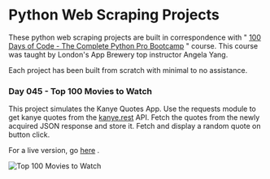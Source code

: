# Python Web Scraping Projects

These python web scraping projects are built in correspondence with " [100 Days of Code - The Complete Python Pro Bootcamp](https://www.udemy.com/course/100-days-of-code/) " course. This course was taught by London's App Brewery top instructor Angela Yang.<br/>

Each project has been built from scratch with minimal to no assistance.<br/>

### Day 045 - Top 100 Movies to Watch

This project simulates the Kanye Quotes App. Use the requests module to get kanye quotes from the [kanye.rest](https://kanye.rest/) API. Fetch the quotes from the newly acquired JSON response and store it. Fetch and display a random quote on button click. 

For a live version, go [here]() .

![Top 100 Movies to Watch]()
